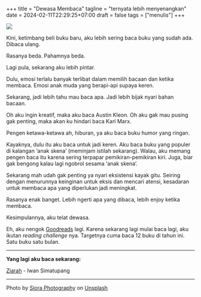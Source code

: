 +++
title = "Dewasa Membaca"
tagline = "ternyata lebih menyenangkan"
date = 2024-02-11T22:29:25+07:00
draft = false
tags = ["menulis"]
+++

![](https://i.ibb.co/phKpNTR/siora-photography-hg-FY1m-ZY-Y0-unsplash.jpg)

Kini, ketimbang beli buku baru, aku lebih sering baca buku yang sudah ada. Dibaca ulang.

Rasanya beda. Pahamnya beda.

Lagi pula, sekarang aku lebih pintar.

Dulu, emosi terlalu banyak terlibat dalam memilih bacaan dan ketika membaca. Emosi anak muda yang berapi-api supaya keren.

Sekarang, jadi lebih tahu mau baca apa. Jadi lebih bijak nyari bahan bacaan.

Oh aku ingin kreatif, maka aku baca Austin Kleon. Oh aku gak mau pusing gak penting, maka akan ku hindari baca Karl Marx.

Pengen ketawa-ketawa ah, hiburan, ya aku baca buku humor yang ringan.

Kayaknya, dulu itu aku baca untuk jadi keren. Aku baca buku yang populer di kalangan ‘anak skena’ (meminjam istilah sekarang). Walau, aku memang pengen baca itu karena sering terpapar pemikiran-pemikiran kiri. Juga, biar gak bengong kalau lagi ngobrol sesama ‘anak skena’.

Sekarang mah udah gak penting ya nyari eksistensi kayak gitu. Seiring dengan menurunnya keinginan untuk eksis dan mencari atensi, kesadaran untuk membaca apa yang diperlukan jadi meningkat.

Rasanya enak banget. Lebih ngerti apa yang dibaca, lebih enjoy ketika membaca.

Kesimpulannya, aku telat dewasa.

Eh, aku nengok [Goodreads](https://www.goodreads.com/anugrahr) lagi. Karena sekarang lagi mulai baca lagi, aku ikutan _reading challenge_ nya. Targetnya cuma baca 12 buku di tahun ini. Satu buku satu bulan.

---

**Yang lagi aku baca sekarang:**

[Ziarah](https://www.goodreads.com/book/show/36409895-ziarah) - Iwan Simatupang

---

Photo by <a href="https://unsplash.com/@siora18?utm_content=creditCopyText&utm_medium=referral&utm_source=unsplash">Siora Photography</a> on <a href="https://unsplash.com/photos/woman-covering-her-face-with-white-book-hgFY1mZY-Y0?utm_content=creditCopyText&utm_medium=referral&utm_source=unsplash">Unsplash</a>
